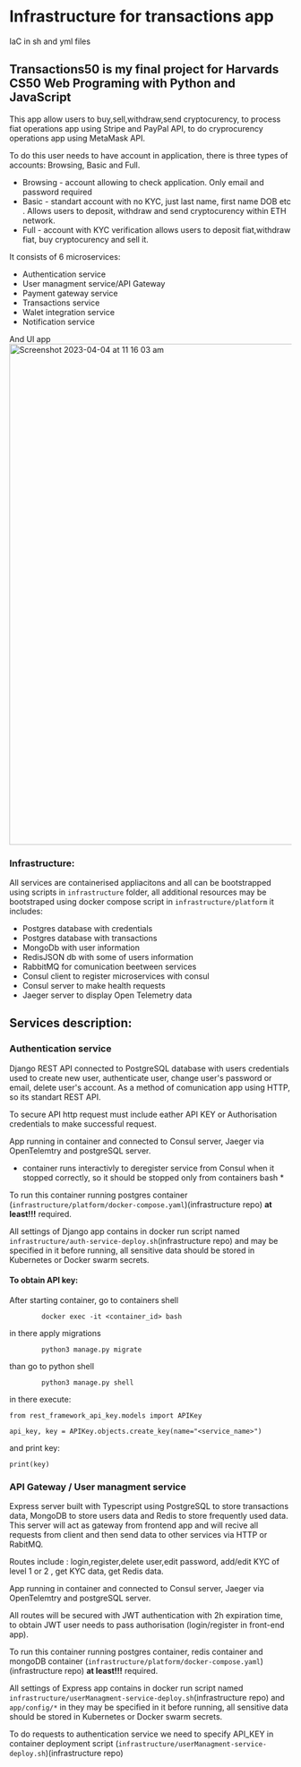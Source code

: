 # Infrastructure for transactions app
IaC in sh and yml files

## Transactions50 is my final project for Harvards CS50 Web Programing with Python and JavaScript
This app allow users to buy,sell,withdraw,send cryptocurency, to process fiat operations app using Stripe and PayPal API, to do cryprocurency operations app using MetaMask API.

To do this user needs to have account in application, there is three types of accounts: Browsing, Basic and Full. 
 - Browsing - account allowing to check application. Only email and password required
 - Basic - standart account with no KYC, just last name, first name DOB etc . Allows users to deposit, withdraw and send cryptocurency within ETH network.
 - Full - account with KYC verification allows users to deposit fiat,withdraw fiat, buy cryptocurency and sell it.

It consists of 6 microservices:
 - Authentication service 
 - User managment service/API Gateway
 - Payment gateway service
 - Transactions service
 - Walet integration service
 - Notification service

And UI app
<img width="895" alt="Screenshot 2023-04-04 at 11 16 03 am" src="https://user-images.githubusercontent.com/71220725/229661212-803393b4-1627-44c0-8137-e251817aae1c.png">


### Infrastructure: 
All services are containerised appliacitons and all can be bootstrapped using scripts in ```infrastructure``` folder, all additional resources may be bootstraped using docker compose script in ```infrastructure/platform``` it includes:
- Postgres database with credentials
- Postgres database with transactions
- MongoDb with user information
- RedisJSON db with some of users information
- RabbitMQ for comunication beetween services
- Consul client to register microservices with consul
- Consul server to make health requests
- Jaeger server to display Open Telemetry data

## Services description:

### Authentication service 
Django REST API connected to PostgreSQL database with users credentials used to create new user, authenticate user, change user's password or email, delete user's account. As a method of comunication app using HTTP, so its standart REST API.

To secure API http request must include eather API KEY or Authorisation credentials to make successful request.

App running in container and connected to Consul server, Jaeger via OpenTelemtry and postgreSQL server.

* container runs interactivly to deregister service from Consul when it stopped correctly, so it should be stopped only from containers bash *

To run this container running postgres container (```infrastructure/platform/docker-compose.yaml```)(infrastructure repo)  <b>at least!!!</b> required.

All settings of Django app contains in docker run script named ```infrastructure/auth-service-deploy.sh```(infrastructure repo)  and may be specified in it before running, all sensitive data should be stored in Kubernetes or Docker swarm secrets. 

#### To obtain API key:
After starting container, go to containers shell 
        

            docker exec -it <container_id> bash

in there apply migrations

  
            python3 manage.py migrate
   
than go to python shell

 
            python3 manage.py shell
  
in there execute:

    from rest_framework_api_key.models import APIKey

    api_key, key = APIKey.objects.create_key(name="<service_name>")

and print key: 

```print(key)```



### API Gateway / User managment service
Express server built with Typescript using PostgreSQL to store transactions data, MongoDB to store users data and Redis to store frequently used data.
This server will act as gateway from frontend app and will recive all requests from client and then send data to other services via HTTP or RabitMQ.

Routes include : login,register,delete user,edit password, add/edit KYC of level 1 or 2 , get KYC data, get Redis data.

App running in container and connected to Consul server, Jaeger via OpenTelemtry and postgreSQL server.
    
All routes will be secured with JWT authentication with 2h expiration time, to obtain JWT user needs to pass authorisation (login/register in front-end app).

To run this container running postgres container, redis container and mongoDB container (```infrastructure/platform/docker-compose.yaml```)(infrastructure repo)  <b>at least!!!</b> required.

All settings of Express app contains in docker run script named ```infrastructure/userManagment-service-deploy.sh```(infrastructure repo) and ```app/config/*``` in they may be specified in it before running, all sensitive data should be stored in Kubernetes or Docker swarm secrets. 

To do requests to authentication service we need to specify API_KEY in container deployment script (```infrastructure/userManagment-service-deploy.sh```)(infrastructure repo)




